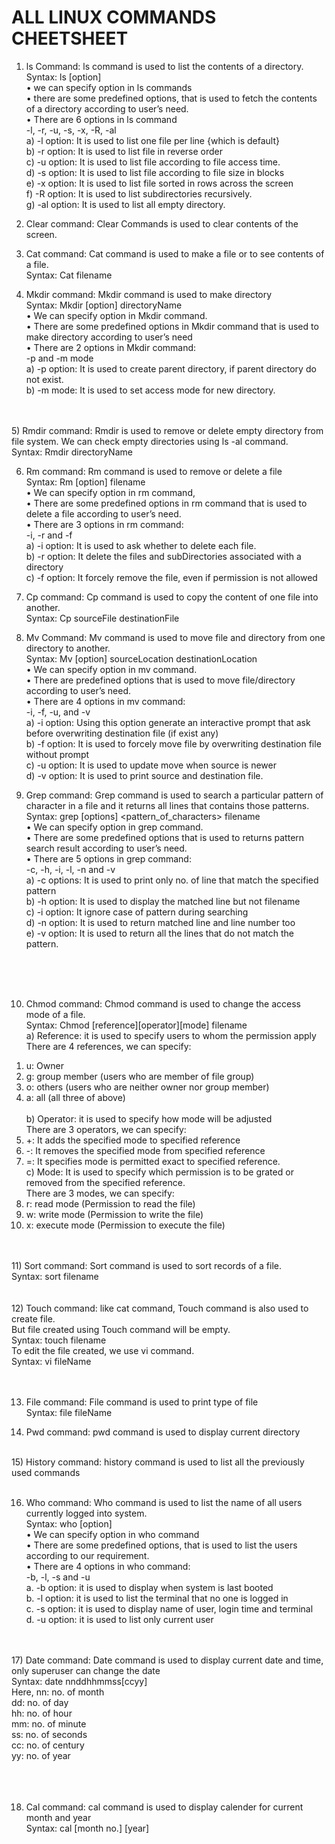 # ALL LINUX COMMANDS CHEETSHEET

1)	ls Command: ls command is used to list the contents of a directory.<br>
     Syntax: ls [option] <br>
•	we can specify option in ls commands <br>
•	there are some predefined options, that is used to fetch the contents of a directory according to user’s need.<br>
•	There are 6 options in ls command<br>
-l, -r, -u, -s, -x, -R, -al <br>
a)	-l option: It is used to list one file per line {which is default}   <br>
b)	-r option: It is used to list file in reverse order <br>
c)	-u option: It is used to list file according to file access time. <br>
d)	-s option: It is used to list file according to file size in blocks <br>
e)	-x option: It is used to list file sorted in rows across the screen <br>
f)	-R option: It is used to list subdirectories recursively. <br>
g)	-al option: It is used to list all empty directory. <br>

2)	Clear command: Clear Commands is used to clear contents of the screen.<br>
3)	Cat command: Cat command is used to make a file or to see contents of a file.<br>
Syntax:  Cat filename<br>

4)	Mkdir command: Mkdir command is used to make directory <br>
     Syntax: Mkdir [option] directoryName <br>
•	We can specify option in Mkdir command. <br>
•	There are some predefined options in Mkdir command that is used to make directory according to user’s need <br>
•	There are 2 options in Mkdir command: <br>
-p and -m mode <br>
a)	-p option: It is used to create parent directory, if parent directory do not exist. <br>
b)	-m mode: It is used to set access mode for new directory. <br>
<br>
<br>
5)	Rmdir command: Rmdir is used to remove or delete empty directory from file system. We can check empty directories using ls -al command.<br>
    Syntax: Rmdir directoryName <br>

6)	Rm command: Rm command is used to remove or delete a file  <br>
     Syntax: Rm [option] filename <br>
•	We can specify option in rm command, <br>
•	There are some predefined options in rm command that is used to delete a file according to user’s need. <br>
•	There are 3 options in rm command: <br>
-i, -r and -f  <br>
a)	-i option: It is used to ask whether to delete each file. <br>
b)	-r option: It delete the files and subDirectories associated with a directory <br>
c)	-f option: It forcely remove the file, even if permission is not allowed <br>


7)	Cp command: Cp command is used to copy the content of one file into another. <br>
     Syntax: Cp sourceFile destinationFile <br>
8)	Mv Command: Mv command is used to move file and directory from one directory to another. <br>
        Syntax: Mv [option] sourceLocation destinationLocation <br>
•	We can specify option in mv command. <br>
•	There are predefined options that is used to move file/directory according to user’s need. <br>
•	There are 4 options in mv command: <br>
        -i, -f, -u, and -v <br>
a)	-i option:  Using this option generate an interactive prompt that ask before overwriting destination file (if exist any) <br>
b)	-f option: It is used to forcely move file by overwriting destination file without prompt <br>
c)	-u option: It is used to update move when source is newer <br>
d)	-v option: It is used to print source and destination file. <br>

9)	Grep command: Grep command is used to search a particular pattern of character in a file and it returns all lines that contains those patterns. <br>
      Syntax: grep [options] <pattern_of_characters> filename <br>
•	We can specify option in grep command. <br>
•	There are some predefined options that is used to returns pattern search result according to user’s need. <br>
•	There are 5 options in grep command: <br>
                -c, -h, -i, -l, -n and -v <br>
a)	-c options: It is used to print only no. of line that match the specified pattern <br>
b)	-h option: It is used to display the matched line but not filename <br>
c)	-i option: It ignore case of pattern during searching <br>
d)	-n option: It is used to return matched line and line number too <br>
e)	-v option: It is used to return all the lines that do not match the pattern. <br>

<br>
<br>
<br>

10)	Chmod command: Chmod command is used to change the access mode of a file. <br>
         Syntax: Chmod [reference][operator][mode] filename <br>
a)	Reference: it is used to specify users to whom the permission apply <br>
      There are 4 references, we can specify: <br>
1.	u:  Owner  <br>
2.	g: group member (users who are member of file group) <br>
3.	o: others (users who are neither owner nor group member) <br>
4.	a: all (all three of above) <br><br>
b)	Operator: it is used to specify how mode will be adjusted <br>
      There are 3 operators, we can specify: <br>
1.	+:  It adds the specified mode to specified reference <br>
2.	-: It removes the specified mode from specified reference <br>
3.	=: It specifies mode is permitted exact to specified reference. <br>
c)	Mode: It is used to specify which permission is to be grated or removed from the specified reference. <br>
      There are 3 modes, we can specify: <br>
1.	r: read mode (Permission to read the file) <br>
2.	w: write mode (Permission to write the file) <br>
3.	x: execute mode (Permission to execute the file) <br>
<br>
<br>
11)	Sort command: Sort command is used to sort records of a file. <br>
         Syntax: sort filename <br>
<br>
<br>
12)	Touch command: like cat command, Touch command is also used to create file. <br>
              But file created using Touch command will be empty. <br>
            Syntax: touch filename <br>
            To edit the file created, we use vi command. <br>
            Syntax: vi fileName <br>
<br>
<br>

13)	File command: File command is used to print type of file  <br>
           Syntax: file fileName <br>

14)	Pwd command: pwd command is used to display current directory <br>
<br>
15)	History command: history command is used to list all the previously used commands  <br><br>

16)	Who command: Who command is used to list the name of all users currently logged into system.  <br>
                         Syntax: who [option] <br>
•	We can specify option in who command<br>
•	There are some predefined options, that is used to list the users according to our requirement.<br>
•	There are 4 options in who command:<br>
-b, -l, -s and -u <br>
a.	-b option: it is used to display when system is last booted<br>
b.	-l option: it is used to list the terminal that no one is logged in<br>
c.	-s option: it is used to display name of user, login time and terminal<br>
d.	-u option: it is used to list only current user<br>
<br>
<br>
17)	Date command: Date command is used to display current date and time, only superuser can change the date<br>
           Syntax: date nnddhhmmss[ccyy] <br>
                  Here, nn: no. of month<br>
                           dd: no. of day<br>
                           hh: no. of hour<br>
                           mm: no. of minute<br>
                            ss: no. of seconds<br>
                            cc: no. of century<br>
                            yy: no. of year<br>
<br><br><br>

18)	Cal command: cal command is used to display calender for current month and year<br>
        Syntax: cal [month no.] [year] <br><br><br>
    
